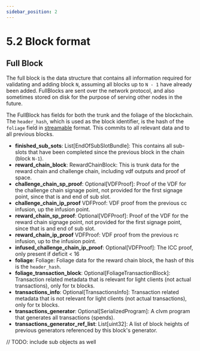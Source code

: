 ```yaml
---
sidebar_position: 2
---
```


# 5.2 Block format


## Full Block
The full block is the data structure that contains all information required for validating and adding block `N`, assuming all blocks up to `N - 1` have already been added. FullBlocks are sent over the network protocol, and also sometimes stored on disk for the purpose of serving other nodes in the future.

The FullBlock has fields for both the trunk and the foliage of the blockchain. The `header_hash`, which is used as the block identifier, is the hash of the `foliage` field in [streamable](/docs/08serialization/serialization) format. This commits to all relevant data and to all previous blocks.

* **finished_sub_sots**: List[EndOfSubSlotBundle]: This contains all sub-slots that have been completed since the previous block in the chain (block `N-1`).
* **reward_chain_block**: RewardChainBlock: This is trunk data for the reward chain and challenge chain, including vdf outputs and proof of space.
* **challenge_chain_sp_proof**: Optional[VDFProof]: Proof of the VDF for the challenge chain signage point, not provided for the first signage point, since that is and end of sub slot.
* **challenge_chain_ip_proof** VDFProof: VDF proof from the previous cc infusion, up the infusion point.
* **reward_chain_sp_proof**: Optional[VDFProof]: Proof of the VDF for the reward chain signage point, not provided for the first signage point, since that is and end of sub slot.
* **reward_chain_ip_proof** VDFProof: VDF proof from the previous rc infusion, up to the infusion point.
* **infused_challenge_chain_ip_proof**: Optional[VDFProof]: The ICC proof, only present if deficit < 16
* **foliage**: Foliage: Foliage data for the reward chain block, the hash of this is the `header_hash`.
* **foliage_transaction_block**: Optional[FoliageTransactionBlock]: Transaction related metadata that is relevant for light clients (not actual transactions), only for tx blocks.
* **transactions_info**: Optional[TransactionsInfo]: Transaction related metadata that is not relevant for light clients (not actual transactions), only for tx blocks.
* **transactions_generator**: Optional[SerializedProgram]: A clvm program that generates all transactions (spends).
* **transactions_generator_ref_list**: List[uint32]: A list of block heights of previous generators referenced by this block's generator.

// TODO: include sub objects as well